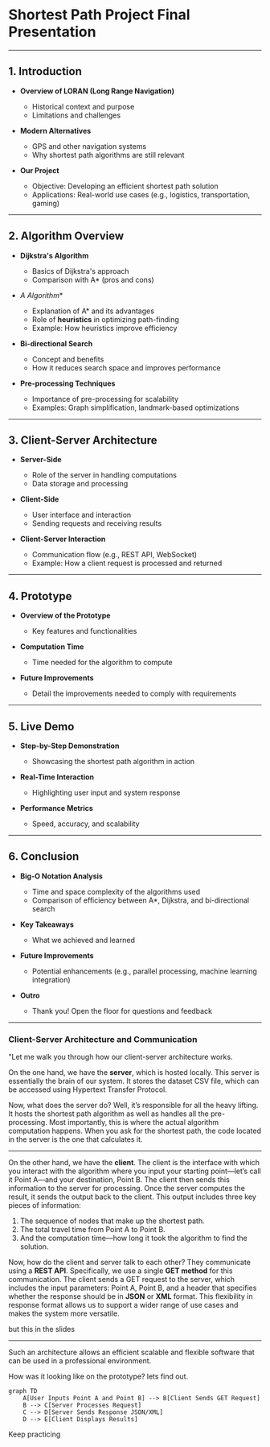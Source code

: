 # **Shortest Path Project Final Presentation**

---

## **1. Introduction**

- **Overview of LORAN (Long Range Navigation)**

  - Historical context and purpose
  - Limitations and challenges
- **Modern Alternatives**

  - GPS and other navigation systems
  - Why shortest path algorithms are still relevant
- **Our Project**

  - Objective: Developing an efficient shortest path solution
  - Applications: Real-world use cases (e.g., logistics, transportation, gaming)

---

## **2. Algorithm Overview**

- **Dijkstra's Algorithm**

  - Basics of Dijkstra's approach
  - Comparison with A* (pros and cons)
- **A* Algorithm**

  - Explanation of A* and its advantages
  - Role of **heuristics** in optimizing path-finding
  - Example: How heuristics improve efficiency
- **Bi-directional Search**

  - Concept and benefits
  - How it reduces search space and improves performance
- **Pre-processing Techniques**

  - Importance of pre-processing for scalability
  - Examples: Graph simplification, landmark-based optimizations

---

## **3. Client-Server Architecture**

- **Server-Side**

  - Role of the server in handling computations
  - Data storage and processing
- **Client-Side**

  - User interface and interaction
  - Sending requests and receiving results
- **Client-Server Interaction**

  - Communication flow (e.g., REST API, WebSocket)
  - Example: How a client request is processed and returned

---

## **4. Prototype**

- **Overview of the Prototype**

  - Key features and functionalities
- **Computation Time**

  - Time needed for the algorithm to compute
- **Future Improvements**

  - Detail the improvements needed to comply with requirements

---

## **5. Live Demo**

- **Step-by-Step Demonstration**

  - Showcasing the shortest path algorithm in action
- **Real-Time Interaction**

  - Highlighting user input and system response
- **Performance Metrics**

  - Speed, accuracy, and scalability

---

## **6. Conclusion**

- **Big-O Notation Analysis**

  - Time and space complexity of the algorithms used
  - Comparison of efficiency between A*, Dijkstra, and bi-directional search
- **Key Takeaways**

  - What we achieved and learned
- **Future Improvements**

  - Potential enhancements (e.g., parallel processing, machine learning integration)
- **Outro**

  - Thank you! Open the floor for questions and feedback

---

### **Client-Server Architecture and Communication**

"Let me walk you through how our client-server architecture works.

On the one hand, we have the **server**, which is hosted locally. This server is essentially the brain of our system.
It stores the dataset CSV file, which can be accessed using Hypertext Transfer Protocol.

Now, what does the server do? Well, it’s responsible for all the heavy lifting.
It hosts the shortest path algorithm  as well as handles all the pre-processing.
Most importantly, this is where the actual algorithm computation happens.
When you ask for the shortest path, the code located in the server is the one that calculates it.

---

On the other hand, we have the **client**. The client is the interface with which you interact with the algorithm where you input
your starting point—let’s call it Point A—and your destination, Point B. The client then sends this information to the server for processing.
Once the server computes the result, it sends the output back to the client. This output includes three key pieces of information:

1. The sequence of nodes that make up the shortest path.
2. The total travel time from Point A to Point B.
3. And the computation time—how long it took the algorithm to find the solution.

Now, how do the client and server talk to each other? They communicate using a **REST API**. Specifically, we use a single **GET method**
for this communication. The client sends a GET request to the server,
which includes the input parameters: Point A, Point B, and a header that specifies whether the response should be in **JSON** or **XML** format.
This flexibility in response format allows us to support a wider range of use cases and makes the system more versatile.

but this in the slides

<!-- Here’s how the workflow looks in practice:

1. The user inputs Point A and Point B into the client.
2. The client sends a GET request to the server with these details and the preferred response format.
3. The server retrieves the dataset, runs the algorithm, and computes the shortest path, travel time, and computation time.
4. The server then sends this information back to the client in the requested format—either JSON or XML.
5. Finally, the client displays the results to the user in a clear and user-friendly way. -->

---

Such an architecture allows an efficient scalable and flexible software that can be used in a professional environment.

How was it looking like on the prototype? lets find out.

<!-- ### **Why This Architecture Works So Well**

"This setup has several advantages:

it is efficient, scalable, flexible

- **Efficiency**: By handling all the computation on the server, the client stays lightweight and responsive.
- **Scalability**: The server can handle multiple client requests at once, making it suitable for larger applications.
- **Flexibility**: Supporting both JSON and XML responses ensures our system can integrate with a variety of other tools and platforms.
- **Separation of Concerns**: By clearly dividing responsibilities—client for user interaction and server for computation—we make the system easier to maintain and update.

--- -->

```mermaid
graph TD
    A[User Inputs Point A and Point B] --> B[Client Sends GET Request]
    B --> C[Server Processes Request]
    C --> D[Server Sends Response JSON/XML]
    D --> E[Client Displays Results]
```

Keep practicing